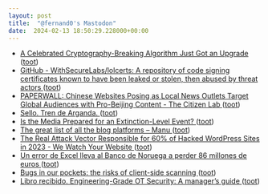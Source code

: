 ```yaml
---
layout: post
title:  "@fernand0's Mastodon"
date:  2024-02-13 18:50:29.228000+00:00
---
```

*  [A Celebrated Cryptography-Breaking Algorithm Just Got an Upgrade ](https://www.wired.com/story/cryptography-algorithm-upgrade-security) ([toot](https://mastodon.social/@fernand0/111925672622604374))
*  [GitHub - WithSecureLabs/lolcerts: A repository of code signing certificates known to have been leaked or stolen, then abused by threat actors ](https://github.com/WithSecureLabs/lolcert) ([toot](https://mastodon.social/@fernand0/111925555461868944))
*  [PAPERWALL: Chinese Websites Posing as Local News Outlets Target Global Audiences with Pro-Beijing Content - The Citizen Lab ](https://citizenlab.ca/2024/02/paperwall-chinese-websites-posing-as-local-news-outlets-with-pro-beijing-content) ([toot](https://mastodon.social/@fernand0/111925443526594417))
*  [Sello. Tren de Arganda. ](https://avecesunafoto.wordpress.com/2024/02/13/sello-tren-de-arganda) ([toot](https://mastodon.social/@fernand0/111925412132149744))
*  [Is the Media Prepared for an Extinction-Level Event? ](https://www.newyorker.com/news/the-weekend-essay/is-the-media-prepared-for-an-extinction-level-even) ([toot](https://mastodon.social/@fernand0/111925207604229300))
*  [The great list of all the blog platforms – Manu  ](https://manuelmoreale.com/blog-platforms) ([toot](https://mastodon.social/@fernand0/111925118760890638))
*  [The Real Attack Vector Responsible for 60% of Hacked WordPress Sites in 2023 - We Watch Your Website ](https://wewatchyourwebsite.com/the-real-attack-vector-responsible-for-60-of-hacked-wordpress-sites-in-2023) ([toot](https://mastodon.social/@fernand0/111924734494918715))
*  [Un error de Excel lleva al Banco de Noruega a perder 86 millones de euros  ](https://www.elblogsalmon.com/economia/error-excel-lleva-al-banco-noruega-a-perder-86-millones-euro) ([toot](https://mastodon.social/@fernand0/111924554258026176))
*  [Bugs in our pockets: the risks of client-side scanning ](https://academic.oup.com/cybersecurity/article/10/1/tyad020/759046) ([toot](https://mastodon.social/@fernand0/111924495455750659))
*  [Libro recibido. Engineering-Grade OT Security: A manager’s guide ](https://fotografiasenmovimiento.wordpress.com/2024/02/13/libro-recibido-engineering-grade-ot-security-a-managers-guide) ([toot](https://mastodon.social/@fernand0/111924411160407524))
